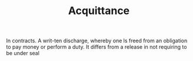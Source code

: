 ---
title: Acquittance
permalink: "/definitions/acquittance.html"
body: In contracts. A writ-ten discharge, whereby one ls freed from an obligation
  to pay money or perform a duty. It differs from a release in not requiring to be
  under seal
published_at: '2018-07-07'
layout: post
---